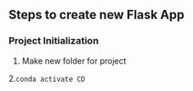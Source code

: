## Steps to create new Flask App

### Project Initialization

1. Make new folder for project

2.`conda activate CD`
<!--stackedit_data:
eyJoaXN0b3J5IjpbLTExODg1MDcyMzZdfQ==
-->